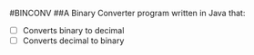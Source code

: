 #BINCONV
##A Binary Converter program written in Java that:
- [ ] Converts binary to decimal
- [ ] Converts decimal to binary
